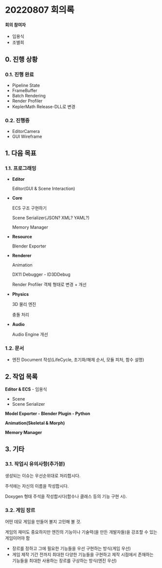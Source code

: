 # 20220807 회의록

#### 회의 참여자

* 임용식
* 조별희

## 0. 진행 상황

### 0.1. 진행 완료

* Pipeline State
* FrameBuffer
* Batch Rendering
* Render Profiler
* KeplerMath Release-DLL로 변경

### 0.2. 진행중

* EditorCamera
* GUI Wireframe

## 1. 다음 목표

### 1.1. 프로그래밍

* **Editor**

  Editor(GUI & Scene Interaction)

* **Core**

  ECS 구조 구현하기

  Scene Serializer(JSON? XML? YAML?)

  Memory Manager

* **Resource**

  Blender Exporter

* **Renderer**

  Animation

  DX11 Debugger - ID3DDebug

  Render Profiler 객체 형태로 변경 + 개선

* **Physics**

  3D 물리 엔진

  충돌 처리

* **Audio**

  Audio Engine 개선

### 1.2. 문서

* 엔진 Document 작성(LifeCycle, 초기화/해제 순서, 모듈 피처, 함수 설명)

## 2. 작업 목록

**Editor & ECS** - 임용식

* Scene
* Scene Serializer

**Model Exporter - Blender Plugin - Python**

**Animation(Skeletal & Morph)**

**Memory Manager**

## 3. 기타

### 3.1. 작업시 유의사항(추가분)

생성되는 이슈는 우선순위대로 처리합시다.

주석에는 자신의 이름을 작성합시다.

Doxygen 형태 주석을 작성합시다(함수나 클래스 등의 기능 구현 시).

### 3.2. 게임 장르

어떤 데모 게임을 만들어 볼지 고민해 볼 것.

게임의 재미도 중요하지만 엔진의 기능이나 기술력(을 만든 개발자들)을 강조할 수 있는 게임이어야 함

* 장르를 정하고 그에 필요한 기능들을 우선 구현하는 방식(게임 우선)
* 게임 제작 기간 전까지 최대한 다양한 기능들을 구현하고 제작 시점에서 존재하는 기능들을 최대한 사용하는 장르를 구상하는 방식(엔진 우선)
